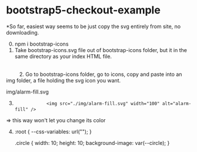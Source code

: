 # bootstrap5-checkout-example

\*So far, easiest way seems to be just copy the svg entirely from site, no downloading.

0. npm i bootstrap-icons
1. Take bootstrap-icons.svg file out of bootstrap-icons folder,
   but it in the same directory as your index HTML file.

<svg class="bi" width="32" height="32" fill="currentColor">
            <use xlink:href="bootstrap-icons.svg#heart-fill" />
          </svg>
2. Go to bootstrap-icons folder, go to icons, copy and paste into an
img folder, a file holding the svg icon you want.

img/alarm-fill.svg

3.                 <img src="./img/alarm-fill.svg" width="100" alt="alarm-fill" />

=> this way won't let you change its color

4.  :root {
    --css-variables: url("");
    }

    .circle {
    width: 10;
    height: 10;
    background-image: var(--circle);
    }

